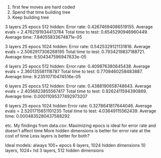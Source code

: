 1) first few moves are hard coded
2) Spend that time building tree
3) Keep building tree

3 layers 25 epocs 512 hidden:
Error rate: 0.42674694086519155. Average evals = 2.4762191934413784
Total time to test: 0.6545290946960449. Average time: 7.84055833674871e-05

3 layers 25 epocs 1024 hidden:
Error rate: 0.5425329121131816. Average evals = 2.5062917306268195
Total time to test: 0.7934219837188721. Average time: 9.504347596947633e-05

4 layers 25 epocs 512 hidden:
Error rate: 0.409876380645438. Average evals = 2.360135581118787
Total time to test: 0.7709460258483887. Average time: 9.23510710474516e-05

6 layers 25 epocs 512 hidden:
Error rate: 0.4388190658748643. Average evals = 2.4056823855567417
Total time to test: 0.9262411594390869. Average time: 0.00011095377492973207

6 layers 25 epocs 1024 hidden
Error rate: 0.3278641817644046. Average evals = 2.5201715651101235
Total time to test: 4.03649115562439. Average time: 0.0004835280437588292

etc.
My findings from data.csv:
Maximizing epocs is ideal for error rate and doesn't affect time
More hidden dimensions is better for error rate at the cost of time
Less layers is better for both?

Ideal models: always 100+ epocs
6 layers, 1024 hidden dimensions
10 layers, 1024+ hd
3 layers, 512 hidden dimensions